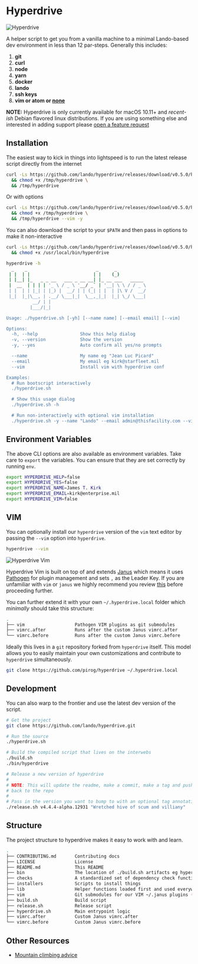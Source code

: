 Hyperdrive
==========

![Hyperdrive](https://raw.githubusercontent.com/lando/hyperdrive/master/hyperdrive.gif)

A helper script to get you from a vanilla machine to a minimal Lando-based dev environment in less than 12 par-steps. Generally this includes:

  1. **git**
  2. **curl**
  3. **node**
  4. **yarn**
  5. **docker**
  6. **lando**
  7. **ssh keys**
  9. **vim or atom or [none](https://www.youtube.com/watch?v=UsjoFZEwAyI)**

**NOTE:** Hyperdrive is only currently available for macOS 10.11+ and _recent-ish_ Debian flavored linux distributions. If you are using something else and interested in adding support please [open a feature request](https://github.com/lando/hyperdrive/issues/new?template=feature_request.md)

Installation
------------

The easiest way to kick in things into lightspeed is to run the latest release script directly from the internet

```bash
curl -Ls https://github.com/lando/hyperdrive/releases/download/v0.5.0/hyperdrive > /tmp/hyperdrive \
  && chmod +x /tmp/hyperdrive \
  && /tmp/hyperdrive
```

Or with options

```bash
curl -Ls https://github.com/lando/hyperdrive/releases/download/v0.5.0/hyperdrive > /tmp/hyperdrive \
  && chmod +x /tmp/hyperdrive \
  && /tmp/hyperdrive --vim -y
```

You can also download the script to your `$PATH` and then pass in options to make it non-interactive

```bash
curl -Ls https://github.com/lando/hyperdrive/releases/download/v0.5.0/hyperdrive > /usr/local/bin/hyperdrive \
  && chmod +x /usr/local/bin/hyperdrive
```
```bash
hyperdrive -h
  _    _                          _      _
 | |  | |                        | |    (_)
 | |__| |_   _ _ __   ___ _ __ __| |_ __ ___   _____
 |  __  | | | | '_ \ / _ \ '__/ _` | '__| \ \ / / _ \
 | |  | | |_| | |_) |  __/ | | (_| | |  | |\ V /  __/
 |_|  |_|\__, | .__/ \___|_|  \__,_|_|  |_| \_/ \___|
          __/ | |
         |___/|_|

Usage: ./hyperdrive.sh [-yh] [--name name] [--email email] [--vim]

Options:
  -h, --help                Show this help dialog
  -v, --version             Show the version
  -y, --yes                 Auto confirm all yes/no prompts

  --name                    My name eg "Jean Luc Picard"
  --email                   My email eg kirk@starfleet.mil
  --vim                     Install vim with hyperdrive conf

Examples:
  # Run bootscript interactively
  ./hyperdrive.sh

  # Show this usage dialog
  ./hyperdrive.sh -h

  # Run non-interactively with optional vim installation
  ./hyperdrive.sh -y --name "Lando" --email admin@thisfacility.com --vim

```

Environment Variables
---------------------

The above CLI options are also available as environment variables. Take care to `export` the variables. You can ensure that they are set correctly by running `env`.

```bash
export HYPERDRIVE_HELP=false
export HYPERDRIVE_YES=false
export HYPERDRIVE_NAME=James T. Kirk
export HYPERDRIVE_EMAIL=kirk@enterprise.mil
export HYPERDRIVE_VIM=false
```

VIM
---

You can optionally install our `hyperdrive` version of the `vim` text editor by passing the `--vim` option into `hyperdrive`.

```bash
hyperdrive --vim
```

![Hyperdrive Vim](https://raw.githubusercontent.com/lando/hyperdrive/master/hypervim.png)

Hyperdrive Vim is built on top of and extends [Janus](https://github.com/carlhuda/janus) which means it uses [Pathogen](https://github.com/tpope/vim-pathogen) for plugin management and sets `,` as the Leader Key. If you are unfamiliar with `vim` or `janus` we highly recommend you review [this](https://github.com/carlhuda/janus#intro-to-vim) before proceeding further.

You can further extend it with your own `~/.hyperdrive.local` folder which _minimally_ should take this structure:

```bash
.
├── vim                   Pathogen VIM plugins as git submodules
├── vimrc.after           Runs after the custom Janus vimrc.after
└── vimrc.before          Runs after the custom Janus vimrc.before
```

Ideally this lives in a `git` repository forked from `hyperdrive` itself. This model allows you to easily maintain your own customizations and contribute to `hyperdrive` simultaneously.

```bash
git clone https://github.com/pirog/hyperdrive ~/.hyperdrive.local
```

Development
-----------

You can also warp to the frontier and use the latest dev version of the script.

```bash
# Get the project
git clone https://github.com/lando/hyperdrive.git

# Run the source
./hyperdrive.sh

# Build the compiled script that lives on the interwebs
./build.sh
./bin/hyperdrive

# Release a new version of hyperdrive
#
# NOTE: This will update the readme, make a commit, make a tag and push
# back to the repo
#
# Pass in the version you want to bump to with an optional tag annotation
./release.sh v4.4.4-alpha.12931 "Wretched hive of scum and villiany"
```

Structure
---------

The project structure to hyperdrive makes it easy to work with and learn.

```bash
.
├── CONTRIBUTING.md       Contributing docs
├── LICENSE               License
├── README.md             This README
├── bin                   The location of ./build.sh artifacts eg hyperdrive
├── checks                A standardized set of dependency check functions
├── installers            Scripts to install things
├── lib                   Helper functions loaded first and used everywhere else
├── vim                   Git submodules for our VIM ~/.janus plugins (Pathogen)
├── build.sh              Build script
├── release.sh            Release script
├── hyperdrive.sh         Main entrypoint logic
├── vimrc.after           Custom Janus vimrc.after
└── vimrc.before          Custom Janus vimrc.before
```

Other Resources
---------------

* [Mountain climbing advice](https://www.youtube.com/watch?v=tkBVDh7my9Q)
